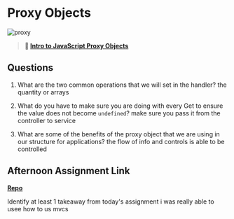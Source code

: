 # Proxy Objects

![proxy](https://bcw.blob.core.windows.net/public/img/journals/5120113092091727)

> **📖 [Intro to JavaScript Proxy Objects](https://codeworksacademy.com/fs-student-guide/resources/wk3/03-Proxies)**

## Questions

1. What are the two common operations that we will set in the handler?
the quantity or arrays
2. What do you have to make sure you are doing with every Get to ensure the value does not become `undefined`?
make sure you pass it from the controller to service

3. What are some of the benefits of the proxy object that we are using in our structure for applications?
the flow of info and controls is able to be controlled

## Afternoon Assignment Link

**[Repo](https://github.com/LiamSmith1992/LiamSmith1992/lateFall22-gregslist-mvc)**

Identify at least 1 takeaway from today's assignment
i was really able to usee how to us mvcs
